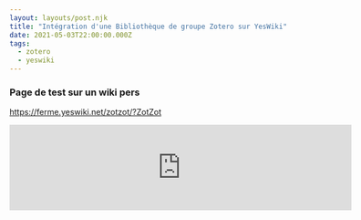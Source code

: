 ```yaml
---
layout: layouts/post.njk
title: "Intégration d'une Bibliothèque de groupe Zotero sur YesWiki"
date: 2021-05-03T22:00:00.000Z
tags:
  - zotero
  - yeswiki
---
```


### Page de test sur un wiki pers

https://ferme.yeswiki.net/zotzot/?ZotZot

<iframe src="https://ferme.yeswiki.net/zotzot/?ZotZot" width="600" frameborder="0"></iframe>